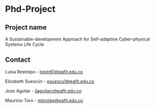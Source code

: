 # Phd-Project

## Project name

A Sustainable-development Approach for Self-adaptive Cyber-physical Systems Life Cycle

## Contact
Luisa Restrepo - lrestr61@eafit.edu.co

Elizabeth Suescún - esuescu1@eafit.edu.co

Jose Aguilar - jlaguilarc@eafit.edu.co

Mauricio Toro - mtorobe@eafit.edu.co

